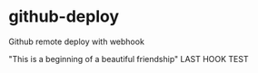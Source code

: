 # github-deploy
Github remote deploy with webhook

"This is a beginning of a beautiful friendship"
LAST HOOK TEST